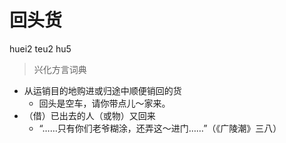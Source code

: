 # 回头货
huei2 teu2 hu5
> 兴化方言词典
- 从运销目的地购进或归途中顺便销回的货
  - 回头是空车，请你带点儿～家来。
- （借）已出去的人（或物）又回来
  - “……只有你们老爷糊涂，还弄这～进门……”（《广陵潮》三八）
